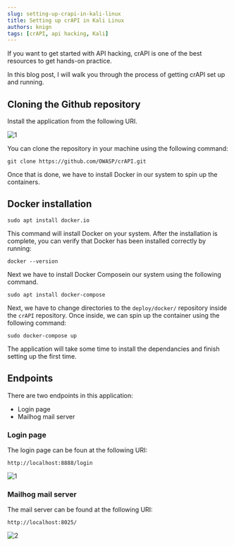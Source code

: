 ```yaml
---
slug: setting-up-crapi-in-kali-linux
title: Setting up crAPI in Kali Linux
authors: knign
tags: [crAPI, api hacking, Kali]
---
```


If you want to get started with API hacking, crAPI is one of the best resources to get hands-on practice.

In this blog post, I will walk you through the process of getting crAPI set up and running.

<!-- truncate -->

## Cloning the Github repository

Install the application from the following URI.

![1](https://github.com/Knign/Blog/assets/110326359/2d683142-93d5-4a6c-a651-ca892bf45424)

You can clone the repository in your machine using the following command:

```
git clone https://github.com/OWASP/crAPI.git
```

Once that is done, we have to install Docker in our system to spin up the containers.


## Docker installation

```
sudo apt install docker.io
```

This command will install Docker on your system. After the installation is complete, you can verify that Docker has been installed correctly by running:

```
docker --version
```

Next we have to install Docker Composein our system using the following command.

```
sudo apt install docker-compose
```

Next, we have to change directories to the `deploy/docker/` repository inside the `crAPI` repository. Once inside, we can spin up the container using the following command:

```
sudo docker-compose up
```

The application will take some time to install the dependancies and finish setting up the first time.

## Endpoints

There are two endpoints in this application:
- Login page
- Mailhog mail server

### Login page
The login page can be foun at the following URI:

```
http://localhost:8888/login
```

![1](https://github.com/Knign/Blog/assets/110326359/d30cd841-b922-4ebf-b035-0f50777fb8b7)

### Mailhog mail server
The mail server can be found at the following URI:

```
http://localhost:8025/
```

![2](https://github.com/Knign/Blog/assets/110326359/2b47ed91-08d0-4af8-b9bb-a4ef3ed17576)
